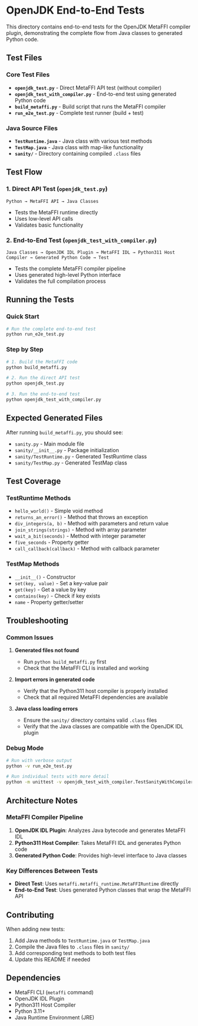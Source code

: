 # OpenJDK End-to-End Tests

This directory contains end-to-end tests for the OpenJDK MetaFFI compiler plugin, demonstrating the complete flow from Java classes to generated Python code.

## Test Files

### Core Test Files
- **`openjdk_test.py`** - Direct MetaFFI API test (without compiler)
- **`openjdk_test_with_compiler.py`** - End-to-end test using generated Python code
- **`build_metaffi.py`** - Build script that runs the MetaFFI compiler
- **`run_e2e_test.py`** - Complete test runner (build + test)

### Java Source Files
- **`TestRuntime.java`** - Java class with various test methods
- **`TestMap.java`** - Java class with map-like functionality
- **`sanity/`** - Directory containing compiled `.class` files

## Test Flow

### 1. Direct API Test (`openjdk_test.py`)
```
Python → MetaFFI API → Java Classes
```
- Tests the MetaFFI runtime directly
- Uses low-level API calls
- Validates basic functionality

### 2. End-to-End Test (`openjdk_test_with_compiler.py`)
```
Java Classes → OpenJDK IDL Plugin → MetaFFI IDL → Python311 Host Compiler → Generated Python Code → Test
```
- Tests the complete MetaFFI compiler pipeline
- Uses generated high-level Python interface
- Validates the full compilation process

## Running the Tests

### Quick Start
```bash
# Run the complete end-to-end test
python run_e2e_test.py
```

### Step by Step
```bash
# 1. Build the MetaFFI code
python build_metaffi.py

# 2. Run the direct API test
python openjdk_test.py

# 3. Run the end-to-end test
python openjdk_test_with_compiler.py
```

## Expected Generated Files

After running `build_metaffi.py`, you should see:
- `sanity.py` - Main module file
- `sanity/__init__.py` - Package initialization
- `sanity/TestRuntime.py` - Generated TestRuntime class
- `sanity/TestMap.py` - Generated TestMap class

## Test Coverage

### TestRuntime Methods
- `hello_world()` - Simple void method
- `returns_an_error()` - Method that throws an exception
- `div_integers(a, b)` - Method with parameters and return value
- `join_strings(strings)` - Method with array parameter
- `wait_a_bit(seconds)` - Method with integer parameter
- `five_seconds` - Property getter
- `call_callback(callback)` - Method with callback parameter

### TestMap Methods
- `__init__()` - Constructor
- `set(key, value)` - Set a key-value pair
- `get(key)` - Get a value by key
- `contains(key)` - Check if key exists
- `name` - Property getter/setter

## Troubleshooting

### Common Issues

1. **Generated files not found**
   - Run `python build_metaffi.py` first
   - Check that the MetaFFI CLI is installed and working

2. **Import errors in generated code**
   - Verify that the Python311 host compiler is properly installed
   - Check that all required MetaFFI dependencies are available

3. **Java class loading errors**
   - Ensure the `sanity/` directory contains valid `.class` files
   - Verify that the Java classes are compatible with the OpenJDK IDL plugin

### Debug Mode
```bash
# Run with verbose output
python -v run_e2e_test.py

# Run individual tests with more detail
python -m unittest -v openjdk_test_with_compiler.TestSanityWithCompiler
```

## Architecture Notes

### MetaFFI Compiler Pipeline
1. **OpenJDK IDL Plugin**: Analyzes Java bytecode and generates MetaFFI IDL
2. **Python311 Host Compiler**: Takes MetaFFI IDL and generates Python code
3. **Generated Python Code**: Provides high-level interface to Java classes

### Key Differences Between Tests
- **Direct Test**: Uses `metaffi.metaffi_runtime.MetaFFIRuntime` directly
- **End-to-End Test**: Uses generated Python classes that wrap the MetaFFI API

## Contributing

When adding new tests:
1. Add Java methods to `TestRuntime.java` or `TestMap.java`
2. Compile the Java files to `.class` files in `sanity/`
3. Add corresponding test methods to both test files
4. Update this README if needed

## Dependencies

- MetaFFI CLI (`metaffi` command)
- OpenJDK IDL Plugin
- Python311 Host Compiler
- Python 3.11+
- Java Runtime Environment (JRE) 
